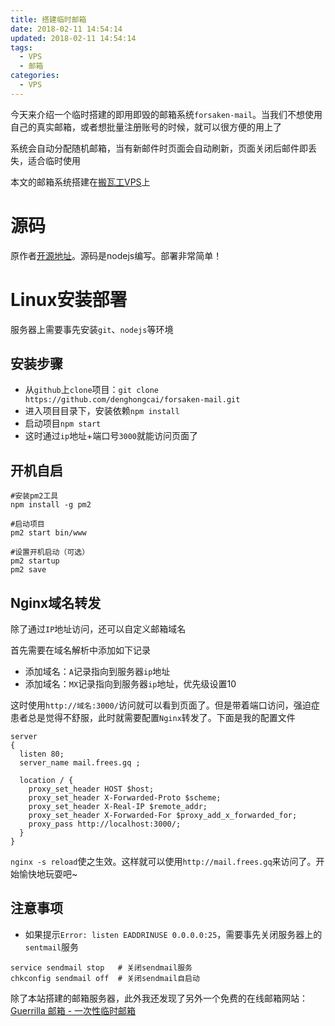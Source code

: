 ```yaml
---
title: 搭建临时邮箱
date: 2018-02-11 14:54:14
updated: 2018-02-11 14:54:14
tags:
  - VPS
  - 邮箱
categories: 
  - VPS
---
```


今天来介绍一个临时搭建的即用即毁的邮箱系统`forsaken-mail`。当我们不想使用自己的真实邮箱，或者想批量注册账号的时候，就可以很方便的用上了

系统会自动分配随机邮箱，当有新邮件时页面会自动刷新，页面关闭后邮件即丢失，适合临时使用

<!-- more -->

本文的邮箱系统搭建在[搬瓦工VPS][1]上

# 源码
原作者[开源地址][2]。源码是nodejs编写。部署非常简单！

# Linux安装部署
服务器上需要事先安装`git`、`nodejs`等环境

## 安装步骤
- 从`github`上`clone`项目：`git clone https://github.com/denghongcai/forsaken-mail.git`
- 进入项目目录下，安装依赖`npm install`
- 启动项目`npm start`
- 这时通过`ip`地址+端口号`3000`就能访问页面了

## 开机自启
```
#安装pm2工具
npm install -g pm2

#启动项目
pm2 start bin/www

#设置开机启动（可选）
pm2 startup
pm2 save
```

## Nginx域名转发
除了通过`IP`地址访问，还可以自定义邮箱域名

首先需要在域名解析中添加如下记录
- 添加域名：`A`记录指向到服务器`ip`地址
- 添加域名：`MX`记录指向到服务器`ip`地址，优先级设置10

这时使用`http://域名:3000/`访问就可以看到页面了。但是带着端口访问，强迫症患者总是觉得不舒服，此时就需要配置`Nginx`转发了。下面是我的配置文件
```
server
{
  listen 80;
  server_name mail.frees.gq ;

  location / {
    proxy_set_header HOST $host;
    proxy_set_header X-Forwarded-Proto $scheme;
    proxy_set_header X-Real-IP $remote_addr;
    proxy_set_header X-Forwarded-For $proxy_add_x_forwarded_for;
    proxy_pass http://localhost:3000/;
  }
}
```
`nginx -s reload`使之生效。这样就可以使用`http://mail.frees.gq`来访问了。开始愉快地玩耍吧~

## 注意事项
- 如果提示`Error: listen EADDRINUSE 0.0.0.0:25`，需要事先关闭服务器上的`sentmail`服务
```
service sendmail stop	# 关闭sendmail服务
chkconfig sendmail off	# 关闭sendmail自启动
``` 

除了本站搭建的邮箱服务器，此外我还发现了另外一个免费的在线邮箱网站：[Guerrilla 邮箱 - 一次性临时邮箱](https://www.guerrillamail.com/zh/inbox)


[1]: https://bwh1.net/aff.php?aff=29080 "搬瓦工VPS"
[2]: https://github.com/denghongcai/forsaken-mail "开源地址"
